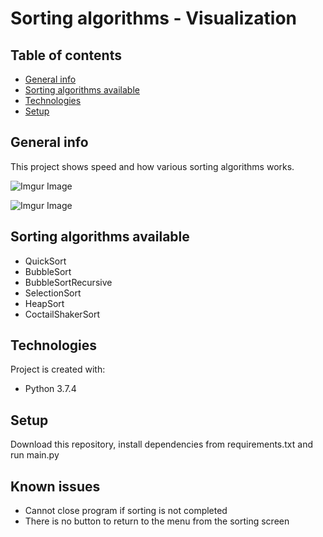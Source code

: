 # Sorting algorithms - Visualization

## Table of contents
* [General info](#general-info)
* [Sorting algorithms available](#sorting-algorithms-available)
* [Technologies](#technologies)
* [Setup](#setup)

## General info
This project shows speed and how various sorting algorithms works.

![Imgur Image](https://i.imgur.com/Rg9UDE7.png)

![Imgur Image](https://i.imgur.com/QyoQvE5.png)

## Sorting algorithms available
- QuickSort
- BubbleSort
- BubbleSortRecursive
- SelectionSort
- HeapSort
- CoctailShakerSort

## Technologies
Project is created with:
* Python 3.7.4

## Setup
Download this repository, install dependencies from requirements.txt and run main.py

## Known issues
- Cannot close program if sorting is not completed
- There is no button to return to the menu from the sorting screen
